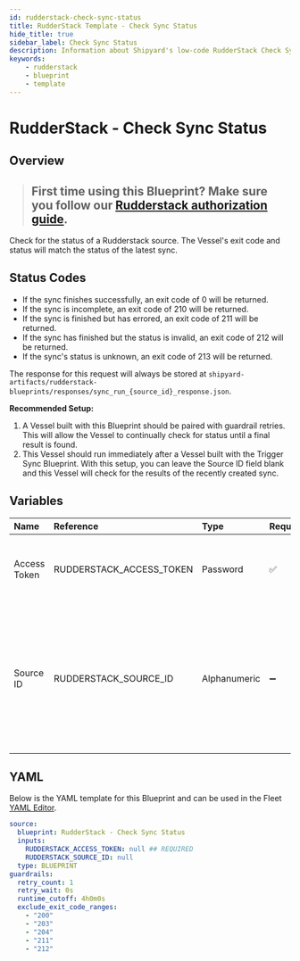 ```yaml
---
id: rudderstack-check-sync-status
title: RudderStack Template - Check Sync Status
hide_title: true
sidebar_label: Check Sync Status
description: Information about Shipyard's low-code RudderStack Check Sync Status blueprint. Check for the status of a Rudderstack source. The Vessel's exit code and status will match the status of the latest sync.
keywords:
    - rudderstack
    - blueprint
    - template
---
```


# RudderStack - Check Sync Status

## Overview

> ## **First time using this Blueprint? Make sure you follow our [Rudderstack authorization guide](https://www.shipyardapp.com/docs/blueprint-library/rudderstack/rudderstack-authorization/)**.

Check for the status of a Rudderstack source. The Vessel's exit code and status will match the status of the latest sync.

## Status Codes
- If the sync finishes successfully, an exit code of 0 will be returned.
- If the sync is incomplete, an exit code of 210 will be returned.
- If the sync is finished but has errored, an exit code of 211 will be returned.
- If the sync has finished but the status is invalid, an exit code of 212 will be returned.
- If the sync's status is unknown, an exit code of 213 will be returned.

The response for this request will always be stored at `shipyard-artifacts/rudderstack-blueprints/responses/sync_run_{source_id}_response.json`.

**Recommended Setup:**
1. A Vessel built with this Blueprint should be paired with guardrail retries. This will allow the Vessel to continually check for status until a final result is found.
2. This Vessel should run immediately after a Vessel built with the Trigger Sync Blueprint. With this setup, you can leave the Source ID field blank and this Vessel will check for the results of the recently created sync.



## Variables

| Name         | Reference                | Type         | Required           | Default | Options | Description                                                                                                                |
|:-------------|:-------------------------|:-------------|:-------------------|:--------|:--------|:---------------------------------------------------------------------------------------------------------------------------|
| Access Token | RUDDERSTACK_ACCESS_TOKEN | Password     | :white_check_mark: | -       | -       | The access token associated with your Rudderstack account.                                                                 |
| Source ID    | RUDDERSTACK_SOURCE_ID    | Alphanumeric | :heavy_minus_sign: | -       | -       | The ID of the Rudderstack source you want to refresh. This should be left blank if connected to an Trigger Sync Blueprint. |


## YAML

Below is the YAML template for this Blueprint and can be used in the Fleet [YAML Editor](../../reference/fleets/yaml-editor.md).

```yaml
source:
  blueprint: RudderStack - Check Sync Status
  inputs:
    RUDDERSTACK_ACCESS_TOKEN: null ## REQUIRED
    RUDDERSTACK_SOURCE_ID: null 
  type: BLUEPRINT
guardrails:
  retry_count: 1
  retry_wait: 0s
  runtime_cutoff: 4h0m0s
  exclude_exit_code_ranges:
    - "200"
    - "203"
    - "204"
    - "211"
    - "212"
```
